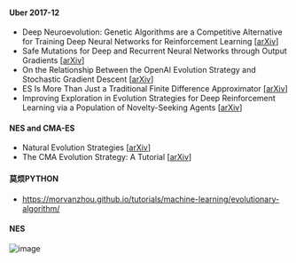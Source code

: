 #### Uber 2017-12
- Deep Neuroevolution: Genetic Algorithms are a Competitive Alternative for Training Deep Neural Networks for Reinforcement Learning [[arXiv](https://arxiv.org/abs/1712.06567)]
- Safe Mutations for Deep and Recurrent Neural Networks through Output Gradients [[arXiv](https://arxiv.org/abs/1712.06563)]
- On the Relationship Between the OpenAI Evolution Strategy and Stochastic Gradient Descent [[arXiv](https://arxiv.org/abs/1712.06564)]
- ES Is More Than Just a Traditional Finite Difference Approximator [[arXiv](https://arxiv.org/abs/1712.06568)]
- Improving Exploration in Evolution Strategies for Deep Reinforcement Learning via a Population of Novelty-Seeking Agents [[arXiv](https://arxiv.org/abs/1712.06560)]

#### NES and CMA-ES
- Natural Evolution Strategies [[arXiv](https://arxiv.org/abs/1106.4487)]
- The CMA Evolution Strategy: A Tutorial [[arXiv](https://arxiv.org/abs/1604.00772)]

#### 莫烦PYTHON
- https://morvanzhou.github.io/tutorials/machine-learning/evolutionary-algorithm/

#### NES
![image](https://github.com/jfu790900173/summary/blob/master/evolution_strategy/NES.png)
